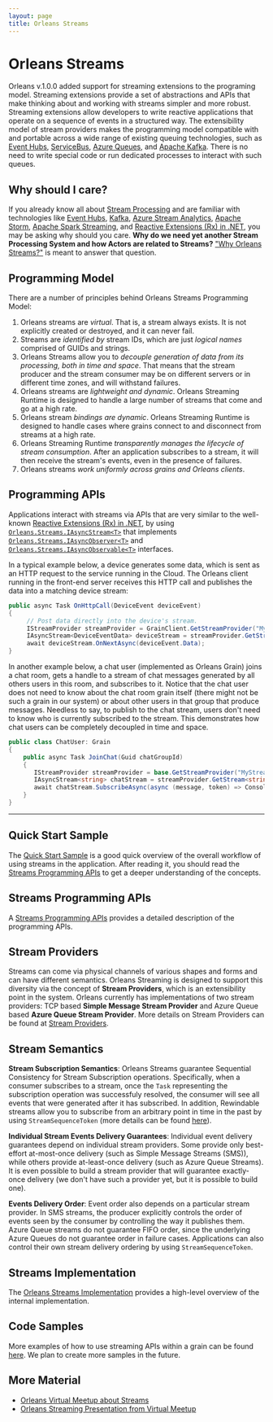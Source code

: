 ```yaml
---
layout: page
title: Orleans Streams
---
```


# Orleans Streams

Orleans v.1.0.0 added support for streaming extensions to the programing model. Streaming extensions provide a set of abstractions and APIs that make thinking about and working with streams simpler and more robust. Streaming extensions allow developers to write reactive applications that operate on a sequence of events in a structured way. The extensibility model of stream providers makes the programming model compatible with and portable across a wide range of existing queuing technologies, such as [Event Hubs](http://azure.microsoft.com/en-us/services/event-hubs/), [ServiceBus](http://azure.microsoft.com/en-us/services/service-bus/), [Azure Queues](http://azure.microsoft.com/en-us/documentation/articles/storage-dotnet-how-to-use-queues/), and [Apache Kafka](http://kafka.apache.org/). There is no need to write special code or run dedicated processes to interact with such queues.

## Why should I care?

If you already know all about [Stream Processing](https://confluentinc.wordpress.com/2015/01/29/making-sense-of-stream-processing/) and are familiar with technologies like [Event Hubs](http://azure.microsoft.com/en-us/services/event-hubs/), [Kafka](http://kafka.apache.org/), [Azure Stream Analytics](http://azure.microsoft.com/en-us/services/stream-analytics/), [Apache Storm](https://storm.apache.org/), [Apache Spark Streaming](https://spark.apache.org/streaming/), and [Reactive Extensions (Rx) in .NET](https://msdn.microsoft.com/en-us/data/gg577609.aspx), you may be asking why should you care. **Why do we need yet another Stream Processing System and how Actors are related to Streams?** ["Why Orleans Streams?"](streams_why.md) is meant to answer that question.


## Programming Model

There are a number of principles behind Orleans Streams Programming Model:

1. Orleans streams are *virtual*. That is, a stream always exists. It is not explicitly created or destroyed, and it can never fail.
2. Streams are *identified by* stream IDs, which are just *logical names* comprised of GUIDs and strings.
3. Orleans Streams allow you to *decouple generation of data from its processing, both in time and space*. That means that the stream producer and the stream consumer may be on different servers or in different time zones, and will withstand failures.
3. Orleans streams are *lightweight and dynamic*. Orleans Streaming Runtime is designed to handle a large number of streams that come and go at a high rate.
4. Orleans stream *bindings are dynamic*. Orleans Streaming Runtime is designed to handle cases where grains connect to and disconnect from streams at a high rate.
5. Orleans Streaming Runtime *transparently manages the lifecycle of stream consumption*. After an application subscribes to a stream, it will then receive the stream's events, even in the presence of failures.
6. Orleans streams *work uniformly across grains and Orleans clients*.


## Programming APIs

Applications interact with streams via APIs that are very similar to the well-known [Reactive Extensions (Rx) in .NET](https://msdn.microsoft.com/en-us/data/gg577609.aspx), by using [`Orleans.Streams.IAsyncStream<T>`](https://github.com/dotnet/orleans/blob/master/src/Orleans.Core.Abstractions/Streams/Core/IAsyncStream.cs) that implements  
[`Orleans.Streams.IAsyncObserver<T>`](https://github.com/dotnet/orleans/blob/master/src/Orleans.Core.Abstractions/Streams/Core/IAsyncObserver.cs) and [`Orleans.Streams.IAsyncObservable<T>`](https://github.com/dotnet/orleans/blob/master/src/Orleans.Core.Abstractions/Streams/Core/IAsyncObservable.cs) interfaces.

In a typical example below, a device generates some data, which is sent as an HTTP request to the service running in the Cloud. The Orleans client running in the front-end server receives this HTTP call and publishes the data into a matching device stream:

``` csharp
public async Task OnHttpCall(DeviceEvent deviceEvent)
{
     // Post data directly into the device's stream.
     IStreamProvider streamProvider = GrainClient.GetStreamProvider("MyStreamProvider");
     IAsyncStream<DeviceEventData> deviceStream = streamProvider.GetStream<DeviceEventData>(deviceEvent.DeviceId, "MyNamespace");
     await deviceStream.OnNextAsync(deviceEvent.Data);
}
```

In another example below, a chat user (implemented as Orleans Grain) joins a chat room, gets a handle to a stream of chat messages generated by all others users in this room, and subscribes to it. Notice that the chat user does not need to know about the chat room grain itself (there might not be such a grain in our system) or about other users in that group that produce messages. Needless to say, to publish to the chat stream, users don't need to know who is currently subscribed to the stream. This demonstrates how chat users can be completely decoupled in time and space.

``` csharp
public class ChatUser: Grain
{
    public async Task JoinChat(Guid chatGroupId)
    {
       IStreamProvider streamProvider = base.GetStreamProvider("MyStreamProvider");
       IAsyncStream<string> chatStream = streamProvider.GetStream<string>(chatGroupId, "MyNamespace");
       await chatStream.SubscribeAsync(async (message, token) => Console.WriteLine(message))
    }
}
```

-----------------------------------

## Quick Start Sample

The [Quick Start Sample](streams_quick_start.md) is a good quick overview of the overall workflow of using streams in the application. After reading it, you should read the [Streams Programming APIs](streams_programming_APIs.md) to get a deeper understanding of the concepts.

## Streams Programming APIs

A [Streams Programming APIs](streams_programming_APIs.md) provides a detailed description of the programming APIs.

## Stream Providers

Streams can come via physical channels of various shapes and forms and can have different semantics. Orleans Streaming is designed to support this diversity via the concept of **Stream Providers**, which is an extensibility point in the system. Orleans currently has implementations of two stream providers: TCP based **Simple Message Stream Provider** and Azure Queue based **Azure Queue Stream Provider**. More details on Stream Providers can be found at [Stream Providers](stream_providers.md).


## Stream Semantics

**Stream Subscription Semantics**: Orleans Streams guarantee Sequential Consistency for Stream Subscription operations. Specifically, when a consumer subscribes to a stream, once the `Task` representing the subscription operation was successfuly resolved, the consumer will see all events that were generated after it has subscribed. In addition, Rewindable streams allow you to subscribe from an arbitrary point in time in the past by using `StreamSequenceToken` (more details can be found [here](stream_providers.md)).

**Individual Stream Events Delivery Guarantees**: Individual event delivery guarantees depend on individual stream providers. Some provide only best-effort at-most-once delivery (such as Simple Message Streams (SMS)), while others provide at-least-once delivery (such as Azure Queue Streams). It is even possible to build a stream provider that will guarantee exactly-once delivery (we don't have such a provider yet, but it is possible to build one).

**Events Delivery Order**: Event order also depends on a particular stream provider. In SMS streams, the producer explicitly controls the order of events seen by the consumer by controlling the way it publishes them. Azure Queue streams do not guarantee FIFO order, since the underlying Azure Queues do not guarantee order in failure cases. Applications can also control their own stream delivery ordering by using `StreamSequenceToken`.

## Streams Implementation

The [Orleans Streams Implementation](~/docs/implementation/streams_implementation/index.md) provides a high-level overview of the internal implementation.

## Code Samples

More examples of how to use streaming APIs within a grain can be found [here](https://github.com/dotnet/orleans/blob/master/test/Grains/TestGrains/SampleStreamingGrain.cs). We plan to create more samples in the future.


## More Material

* [Orleans Virtual Meetup about Streams](https://www.youtube.com/watch?v=eSepBlfY554)
* [Orleans Streaming Presentation from Virtual Meetup](~/docs/resources/presentations/Orleans%20Streaming%20-%20Virtual%20meetup%20-%205-22-2015.pptx)

